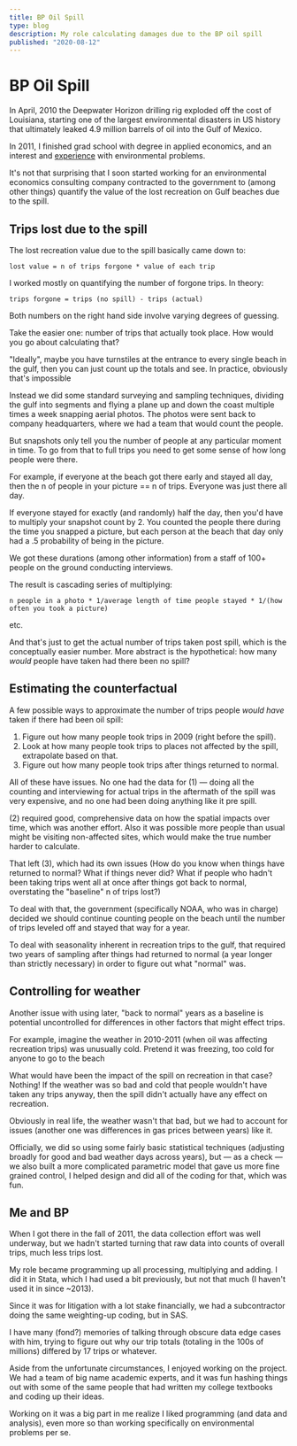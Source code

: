 ```yaml
---
title: BP Oil Spill 
type: blog
description: My role calculating damages due to the BP oil spill
published: "2020-08-12"
---
```


# BP Oil Spill

In April, 2010 the Deepwater Horizon drilling rig exploded off the cost of
Louisiana, starting one of the largest environmental disasters in US history
that ultimately leaked 4.9 million barrels of oil into the Gulf of Mexico.

In 2011, I finished grad school with degree in applied economics, and an
interest and [experience](eu-carbon-market) with environmental problems.

It's not that surprising that I soon started working for an environmental
economics consulting company contracted to the government to (among other
things) quantify the value of the lost recreation on Gulf beaches due to the
spill.

## Trips lost due to the spill
The lost recreation value due to the spill basically came down to:

```
lost value = n of trips forgone * value of each trip
```

I worked mostly on quantifying the number of forgone trips. In theory:

```
trips forgone = trips (no spill) - trips (actual)
```

Both numbers on the right hand side involve varying degrees of guessing.

Take the easier one: number of trips that actually took place. How would you
go about calculating that?

"Ideally", maybe you have turnstiles at the entrance to every single beach in
the gulf, then you can just count up the totals and see. In practice,
obviously that's impossible

Instead we did some standard surveying and sampling techniques, dividing the
gulf into segments and flying a plane up and down the coast multiple times
a week snapping aerial photos. The photos were sent back to company
headquarters, where we had a team that would count the people.

But snapshots only tell you the number of people at any particular moment in
time. To go from that to full trips you need to get some sense of how long
people were there.

For example, if everyone at the beach got there early and stayed all day, then
the n of people in your picture == n of trips. Everyone was just there all
day.

If everyone stayed for exactly (and randomly) half the day, then you'd have to
multiply your snapshot count by 2. You counted the people there during the
time you snapped a picture, but each person at the beach that day only had
a .5 probability of being in the picture.

We got these durations (among other information) from a staff of 100+ people
on the ground conducting interviews.

The result is cascading series of multiplying:

`n people in a photo * 1/average length of time people stayed * 1/(how often you took a picture)`

etc.

And that's just to get the actual number of trips taken post spill, which is
the conceptually easier number. More abstract is the hypothetical: how many
*would* people have taken had there been no spill?

## Estimating the counterfactual
A few possible ways to approximate the number of trips people *would have*
taken if there had been oil spill:

1. Figure out how many people took trips in 2009 (right before the spill).
2. Look at how many people took trips to places not affected by the spill, extrapolate based on that.
3. Figure out how many people took trips after things returned to normal.

All of these have issues. No one had the data for (1) — doing all the counting
and interviewing for actual trips in the aftermath of the spill was very
expensive, and no one had been doing anything like it pre spill.

(2) required good, comprehensive data on how the spatial impacts over time,
which was another effort. Also it was possible more people than usual might be
visiting non-affected sites, which would make the true number harder to
calculate.

That left (3), which had its own issues (How do you know when things have
returned to normal? What if things never did? What if people who hadn't been
taking trips went all at once after things got back to normal, overstating the
"baseline" n of trips lost?)

To deal with that, the government (specifically NOAA, who was in charge)
decided we should continue counting people on the beach until the number of
trips leveled off and stayed that way for a year.

To deal with seasonality inherent in recreation trips to the gulf, that
required two years of sampling after things had returned to normal (a year
longer than strictly necessary) in order to figure out what "normal" was.

## Controlling for weather
Another issue with using later, "back to normal" years as a baseline is
potential uncontrolled for differences in other factors that might effect
trips.

For example, imagine the weather in 2010-2011 (when oil was affecting
recreation trips) was unusually cold. Pretend it was freezing, too cold for
anyone to go to the beach

What would have been the impact of the spill on recreation in that case?
Nothing! If the weather was so bad and cold that people wouldn't have taken
any trips anyway, then the spill didn't actually have any effect on recreation.

Obviously in real life, the weather wasn't that bad, but we had to account for
issues (another one was differences in gas prices between years) like it.

Officially, we did so using some fairly basic statistical techniques
(adjusting broadly for good and bad weather days across years), but — as
a check — we also built a more complicated parametric model that gave us more
fine grained control, I helped design and did all of the coding for that,
which was fun.

## Me and BP
When I got there in the fall of 2011, the data collection effort was well
underway, but we hadn't started turning that raw data into counts of overall
trips, much less trips lost.

My role became programming up all processing, multiplying and adding. I did it
in Stata, which I had used a bit previously, but not that much (I haven't used
it in since ~2013).

Since it was for litigation with a lot stake financially, we had
a subcontractor doing the same weighting-up coding, but in SAS.

I have many (fond?) memories of talking through obscure data edge cases with
him, trying to figure out why our trip totals (totaling in the 100s of
millions) differed by 17 trips or whatever.

Aside from the unfortunate circumstances, I enjoyed working on the project. We
had a team of big name academic experts, and it was fun hashing things out
with some of the same people that had written my college textbooks and coding
up their ideas.

Working on it was a big part in me realize I liked programming (and data and
analysis), even more so than working specifically on environmental problems
per se.
